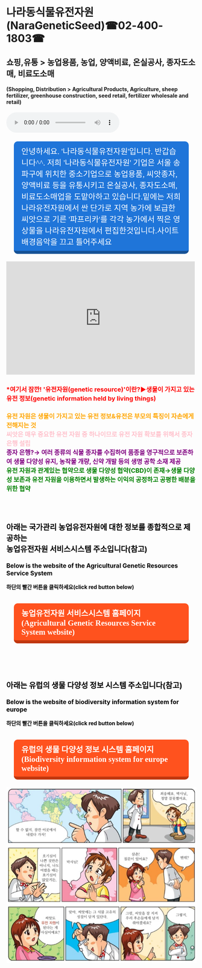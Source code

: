# 나라동식물유전자원(NaraGeneticSeed)☎02-400-1803☎
<h2>쇼핑,유통 > 농업용품, 농업, 양액비료, 온실공사, 종자도소매, 비료도소매</h2>
<h4>(Shopping, Distribution > Agricultural Products, Agriculture, sheep fertilizer, greenhouse construction, seed retail, fertilizer wholesale and retail)</h4>
<html>

<head>
 <style>
    .btn{
      text-decoration: none;
      font-size:1.3rem;
      color:white;
      padding:10px 20px 10px 20px;
      margin:20px;
      display:inline-block;
      border-radius: 10px;
      transition:all 0.1s;
      font-family: 'Sunflower';
    }
    .btn:active{
      transform: translateY(3px);
    }
    .btn.blue{
      background-color: #1f75d9;
      border-bottom:8px solid #165195;
    }
    .btn.blue:active{
      border-bottom:4px solid #165195;
    }
    .btn.red{
      background-color: #ff521e;
      border-bottom:8px solid #c1370e;
    }
    .btn.red:active{
      border-bottom:4px solid #c1370e;
    }
  </style>
</head>


<body>
<body background="유전자원사이트배경.png"> 
<audio src="배경음악.mp3" controls autoplay></audio>
<a class="btn blue" href="https://map.naver.com/local/siteview.nhn?code=1073764091&_ts=1562172539464" target="_blank">안녕하세요. '나라동식물유전자원'입니다. 반갑습니다^^. 저희 '나라동식물유전자원' 기업은 서울 송파구에 위치한 중소기업으로 농업용품, 씨앗종자, 양액비료 등을 유통시키고 온실공사, 종자도소매, 비료도소매업을 도맡아하고 있습니다.밑에는 저희 나라유전자원에서 싼 단가로 지역 농가에 보급한 씨앗으로 기른 '파프리카'를 각각 농가에서 찍은 영상물을 나라유전자원에서 편집한것입니다.사이트배경음악을 끄고 틀어주세요</a>

<iframe width="500" height="300" src="https://www.youtube.com/embed/WgQIPLgDT2M" frameborder="0" allow="accelerometer; autoplay; encrypted-media; gyroscope; picture-in-picture" allowfullscreen></iframe>

<h3><font color="red">*여기서 잠깐! '유전자원(genetic resource)'이란?▶생물이 가지고 있는 유전 정보(genetic information held by living things)<br>
<h4><font color="orange">유전 자원은 생물이 가지고 있는 유전 정보&유전은 부모의 특징이 자손에게 전해지는 것<br>
<font color="pink">씨앗은 매우 중요한 유전 자원 중 하나이므로 유전 자원 확보를 위해서 종자 은행 설립<br>
<font color="purple">종자 은행?→ 여러 종류의 식물 종자를 수집하여 품종을 영구적으로 보존하여 생물 다양성 유지, 농작물 개량, 신약 개발 등의 생명 공학 소재 제공<br>
<font color="green">유전 자원과 관계있는 협약으로 생물 다양성 협약(CBD)이 존재→생물 다양성 보존과 유전 자원을 이용하면서 발생하는 이익의 공정하고 공평한 배분을 위한 협약<br>


<br><br>
<font color="black">
<p style="font-size:20px;"><b>아래는 국가관리 농업유전자원에 대한 정보를 종합적으로 제공하는 <br>농업유전자원 서비스시스템 주소입니다(참고)</b>
<p style="font-size:16px;"><b>Below is the website of the Agricultural Genetic Resources Service System</b>
<p style="font-size:14px;">하단의 빨간 버튼을 클릭하세요(click red button below)</p>
  <a class="btn red" href="http://genebank.rda.go.kr/" target="_blank">농업유전자원 서비스시스템 홈페이지<br>(Agricultural Genetic Resources Service System website)</a>

<br><br>
<font color="black">
<p style="font-size:20px;"><b>아래는 유럽의 생물 다양성 정보 시스템 주소입니다(참고)</b>
<p style="font-size:16px;"><b>Below is the website of biodiversity information system for europe</b>
<p style="font-size:14px;">하단의 빨간 버튼을 클릭하세요(click red button below)</p>
  <a class="btn red" href="https://biodiversity.europa.eu/topics/genetic-resources" target="_blank">유럽의 생물 다양성 정보 시스템 홈페이지<br>(Biodiversity information system for europe website)</a>

<img src="유전자원설명자료.jpg">
